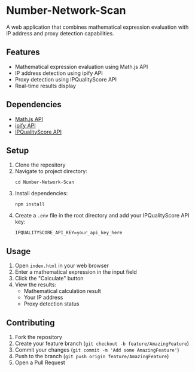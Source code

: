 # Number-Network-Scan

A web application that combines mathematical expression evaluation with IP address and proxy detection capabilities.

## Features

- Mathematical expression evaluation using Math.js API
- IP address detection using ipify API
- Proxy detection using IPQualityScore API
- Real-time results display

## Dependencies

- [Math.js API](https://api.mathjs.org/)
- [ipify API](https://api.ipify.org/)
- [IPQualityScore API](https://www.ipqualityscore.com/)

## Setup

1. Clone the repository
2. Navigate to project directory:
   ```
   cd Number-Network-Scan
   ```
3. Install dependencies:
   ```
   npm install
   ```
4. Create a `.env` file in the root directory and add your IPQualityScore API key:
   ```
   IPQUALITYSCORE_API_KEY=your_api_key_here
   ```

## Usage

1. Open `index.html` in your web browser
2. Enter a mathematical expression in the input field
3. Click the "Calculate" button
4. View the results:
    - Mathematical calculation result
    - Your IP address
    - Proxy detection status

## Contributing

1. Fork the repository
2. Create your feature branch (`git checkout -b feature/AmazingFeature`)
3. Commit your changes (`git commit -m 'Add some AmazingFeature'`)
4. Push to the branch (`git push origin feature/AmazingFeature`)
5. Open a Pull Request

